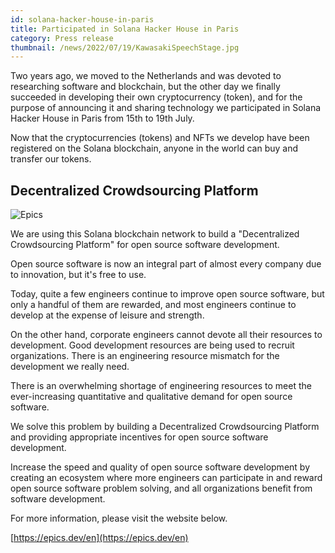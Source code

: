 ```yaml
---
id: solana-hacker-house-in-paris
title: Participated in Solana Hacker House in Paris
category: Press release
thumbnail: /news/2022/07/19/KawasakiSpeechStage.jpg
---
```


Two years ago, we moved to the Netherlands and was devoted to researching
software and blockchain, but the other day we finally succeeded in developing
their own cryptocurrency (token), and for the purpose of announcing it and
sharing technology we participated in Solana Hacker House in Paris from 15th to
19th July.

Now that the cryptocurrencies (tokens) and NFTs we develop have been registered
on the Solana blockchain, anyone in the world can buy and transfer our tokens.

## Decentralized Crowdsourcing Platform

![Epics](/news/2022/07/19/EpicsBusinessModelEN.png)

We are using this Solana blockchain network to build a "Decentralized
Crowdsourcing Platform" for open source software development.

Open source software is now an integral part of almost every company due to
innovation, but it's free to use.

Today, quite a few engineers continue to improve open source software, but only
a handful of them are rewarded, and most engineers continue to develop at the
expense of leisure and strength.

On the other hand, corporate engineers cannot devote all their resources to
development. Good development resources are being used to recruit organizations.
There is an engineering resource mismatch for the development we really need.

There is an overwhelming shortage of engineering resources to meet the
ever-increasing quantitative and qualitative demand for open source software.

We solve this problem by building a Decentralized Crowdsourcing Platform and
providing appropriate incentives for open source software development.

Increase the speed and quality of open source software development by creating
an ecosystem where more engineers can participate in and reward open source
software problem solving, and all organizations benefit from software
development.

For more information, please visit the website below.

[https://epics.dev/en](https://epics.dev/en)
